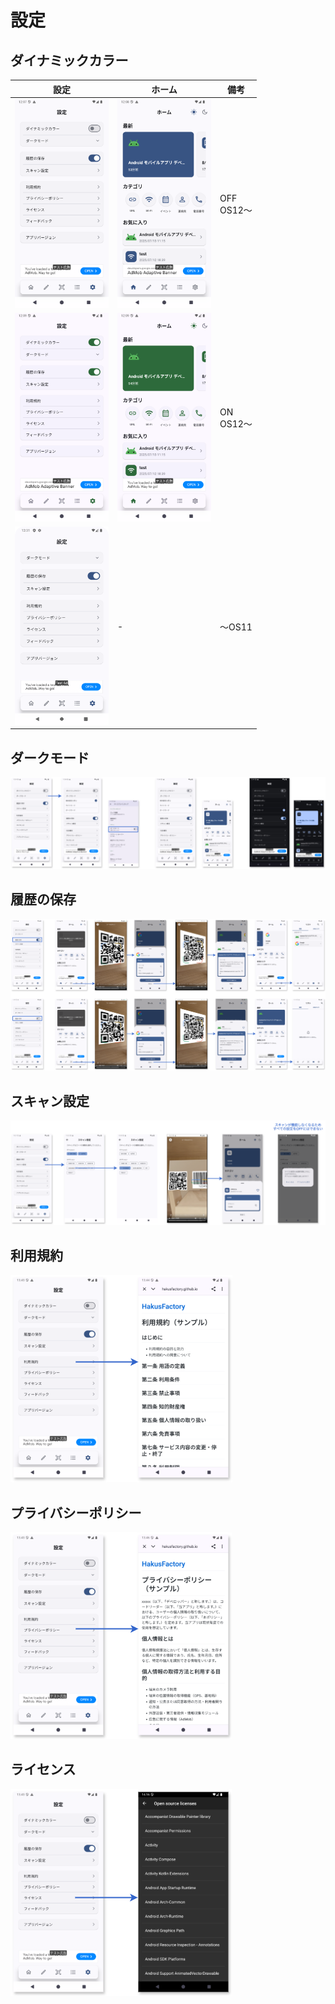 # 設定

## ダイナミックカラー

| 設定 | ホーム | 備考 |
|-----|-----|-----|
|<img src="../images/settings/dynamic/setting_off.png" width="150"/>|<img src="../images/settings/dynamic/home_off.png" width="150"/>|OFF<br>OS12〜|
|<img src="../images/settings/dynamic/setting_on.png" width="150"/>|<img src="../images/settings/dynamic/home_on.png" width="150"/>|ON<br>OS12〜|
|<img src="../images/settings/dynamic/OS11.png" width="150"/>|-|〜OS11|

## ダークモード

![darkmode](../images/settings/dark.png)

## 履歴の保存

![history_setting](../images/settings/history.png)

## スキャン設定

![scan_setting](../images/settings/scan.png)

## 利用規約

![term](../images/settings/term.png)

## プライバシーポリシー

![policy](../images/settings/policy.png)

## ライセンス

![license](../images/settings/license.png)